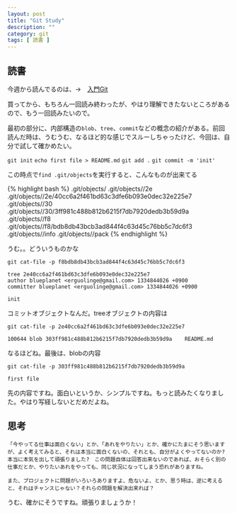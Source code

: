 ```yaml
---
layout: post
title: "Git Study"
description: ""
category: git
tags: [ 読書 ]
---
```

## 読書 ##
今週から読んでるのは、→　[入門Git](http://www.amazon.co.jp/%E5%85%A5%E9%96%80Git-%E6%BF%B1%E9%87%8E-%E7%B4%94-Junio-Hamano/dp/4798023809/ref=sr_1_1?ie=UTF8&qid=1334843382&sr=8-1)

買ってから、もちろん一回読み終わったが、やはり理解できたないところがあるので、もう一回読みたいので。

最初の部分に、内部構造の`blob`、`tree`、`commit`などの概念の紹介がある。前回読んだ時は、うむうむ、なるほど的な感じでスルーしちゃったけど、今回は、自分で試して確かめたい。

`git init`
`echo first file > README.md`
`git add .`
`git commit -m 'init'`

この時点で`find .git/objects`を実行すると、こんなものが出来てる

{% highlight bash %}
.git/objects/
.git/objects//2e
.git/objects//2e/40cc6a2f461bd63c3dfe6b093e0dec32e225e7
.git/objects//30
.git/objects//30/3ff981c488b812b6215f7db7920dedb3b59d9a
.git/objects//f8
.git/objects//f8/bdb8db43bcb3ad844f4c63d45c76bb5c7dc6f3
.git/objects//info
.git/objects//pack
{% endhighlight %}

うむ。。どういうものかな

`git cat-file -p f8bdb8db43bcb3ad844f4c63d45c76bb5c7dc6f3`

    tree 2e40cc6a2f461bd63c3dfe6b093e0dec32e225e7
    author blueplanet <erguolinge@gmail.com> 1334844026 +0900
    committer blueplanet <erguolinge@gmail.com> 1334844026 +0900
    
    init

コミットオブジェクトなんだ。treeオブジェクトの内容は

`git cat-file -p 2e40cc6a2f461bd63c3dfe6b093e0dec32e225e7`

    100644 blob 303ff981c488b812b6215f7db7920dedb3b59d9a	README.md

なるほどね。最後は、blobの内容

`git cat-file -p 303ff981c488b812b6215f7db7920dedb3b59d9a`

    first file

先の内容ですね。面白いというか、シンプルですね。もっと読みたくなりました。やはり写経しないとだめだよね。

## 思考 ##

    「今やってる仕事は面白くない」とか、「あれをやりたい」とか、確かにたまにそう思いますが、よく考えてみると、それは本当に面白くないの、それとも、自分がよくやってないのか? 本当に本気を出して頑張りました?　この問題自体は回答出来ないのであれば、おそらく別の仕事だとか、やりたいあれをやっても、同じ状況になってしまう恐れがありますね。

    また、プロジェクトに問題がいろいろありますよ、危ないよ、とか、思う時は、逆に考えると、それはチャンスじゃない？それらの問題を解決出来れば？

うむ、確かにそうですね。頑張りましょうか！

